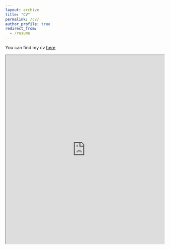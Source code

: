```yaml
---
layout: archive
title: "CV"
permalink: /cv/
author_profile: true
redirect_from:
  - /resume
---
```


You can find my cv <a href="https://www.dropbox.com/scl/fi/pwyl4djl6ck859ci71saw/tolva_CV.pdf?rlkey=vhp32q9lri73zhjies8u1p956&st=n4dm7dxt&dl=0">here</a>

<iframe src="https://www.dropbox.com/scl/fi/pwyl4djl6ck859ci71saw/tolva_CV.pdf?rlkey=vhp32q9lri73zhjies8u1p956&st=n4dm7dxt&raw=1" width="100%" height="600px">
</iframe>
